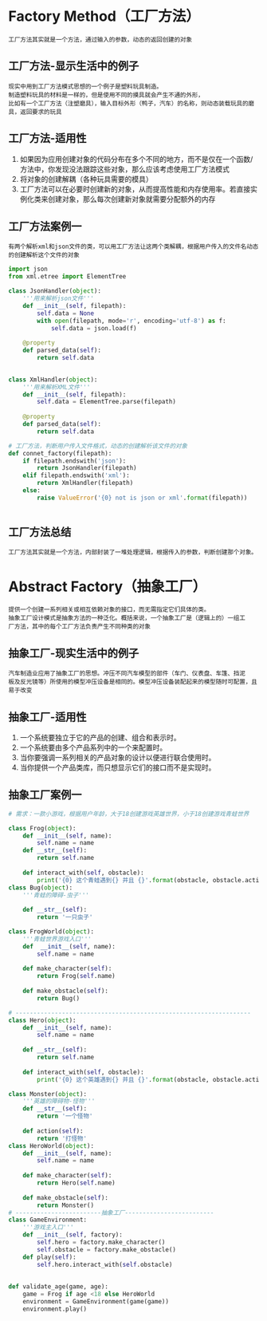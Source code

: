 # Factory Method（工厂方法）
    工厂方法其实就是一个方法，通过输入的参数，动态的返回创建的对象

## 工厂方法-显示生活中的例子
    现实中用到工厂方法模式思想的一个例子是塑料玩具制造。
    制造塑料玩具的材料是一样的，但是使用不同的摸具就会产生不通的外形，
    比如有一个工厂方法（注塑磨具），输入目标外形（鸭子，汽车）的名称，则动态装载玩具的磨具，返回要求的玩具
## 工厂方法-适用性

1. 如果因为应用创建对象的代码分布在多个不同的地方，而不是仅在一个函数/方法中，你发现没法跟踪这些对象，那么应该考虑使用工厂方法模式
2. 将对象的创建解耦（各种玩具需要的模具）
3. 工厂方法可以在必要时创建新的对象，从而提高性能和内存使用率。若直接实例化类来创建对象，那么每次创建新对象就需要分配额外的内存
## 工厂方法案例一
    有两个解析xml和json文件的类，可以用工厂方法让这两个类解耦，根据用户传入的文件名动态的创建解析这个文件的对象
```python
import json
from xml.etree import ElementTree

class JsonHandler(object):
    '''用来解析json文件'''
    def __init__(self, filepath):
        self.data = None
        with open(filepath, mode='r', encoding='utf-8') as f: 
            self.data = json.load(f)
    
    @property
    def parsed_data(self):
        return self.data
        

class XmlHandler(object):
    '''用来解析XML文件'''
    def __init__(self, filepath):
        self.data = ElementTree.parse(filepath)
    
    @property
    def parsed_data(self):
        return self.data

# 工厂方法，判断用户传入文件格式，动态的创建解析该文件的对象
def connet_factory(filepath):
    if filepath.endswith('json'):
        return JsonHandler(filepath)
    elif filepath.endswith('xml'):
        return XmlHandler(filepath)
    else:
        raise ValueError('{0} not is json or xml'.format(filepath))
        

```
 
## 工厂方法总结
    工厂方法其实就是一个方法，内部封装了一堆处理逻辑，根据传入的参数，判断创建那个对象。
    
# Abstract Factory（抽象工厂）
    提供一个创建一系列相关或相互依赖对象的接口，而无需指定它们具体的类。 
    抽象工厂设计模式是抽象方法的一种泛化。概括来说，一个抽象工厂是（逻辑上的）一组工
    厂方法，其中的每个工厂方法负责产生不同种类的对象
## 抽象工厂-现实生活中的例子
    汽车制造业应用了抽象工厂的思想。冲压不同汽车模型的部件（车门、仪表盘、车篷、挡泥
    板及反光镜等）所使用的模型冲压设备是相同的。模型冲压设备装配起来的模型随时可配置，且易于改变
## 抽象工厂-适用性
1. 一个系统要独立于它的产品的创建、组合和表示时。
2.  一个系统要由多个产品系列中的一个来配置时。
3. 当你要强调一系列相关的产品对象的设计以便进行联合使用时。
4. 当你提供一个产品类库，而只想显示它们的接口而不是实现时。
## 抽象工厂案例一
```python
# 需求：一款小游戏，根据用户年龄，大于18创建游戏英雄世界，小于18创建游戏青蛙世界

class Frog(object):
    def __init__(self, name):
        self.name = name
    def __str__(self):
        return self.name
    
    def interact_with(self, obstacle):
        print('{0} 这个青蛙遇到{} 并且 {}'.format(obstacle, obstacle.action()))
class Bug(object):
    '''青蛙的障碍-虫子'''
    
    def __str__(self):
        return '一只虫子'

class FrogWorld(object):
    '''青蛙世界游戏入口'''
    def  __init__(self, name):
        self.name = name
    
    def make_character(self):
        return Frog(self.name)
    
    def make_obstacle(self):
        return Bug()

# ------------------------------------------------------------------
class Hero(object):
    def __init__(self, name):
        self.name = name
    
    def __str__(self):
        return self.name
    
    def interact_with(self, obstacle):
        print('{0} 这个英雄遇到{} 并且 {}'.format(obstacle, obstacle.action()))

class Monster(object):
    '''英雄的障碍物-怪物'''
    def __str__(self):
        return '一个怪物'
    
    def action(self):
        return '打怪物'
class HeroWorld(object):
    def __init__(self, name):
        self.name = name
        
    def make_character(self):
        return Hero(self.name)
    
    def make_obstacle(self):
        return Monster()
# ------------------------抽象工厂-------------------------
class GameEnvironment:
    '''游戏主入口'''
    def __init__(self, factory):
        self.hero = factory.make_character()
        self.obstacle = factory.make_obstacle()
    def play(self):
        self.hero.interact_with(self.obstacle) 
        
        
def validate_age(game, age):
    game = Frog if age <18 else HeroWorld
    environment = GameEnvironment(game(game))
    environment.play()

```
 
 